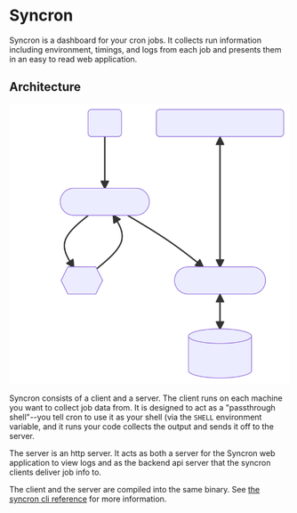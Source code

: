 Syncron
=======

Syncron is a dashboard for your cron jobs. It collects run information
including environment, timings, and logs from each job and presents them in
an easy to read web application.

Architecture
------------

![Architecture Overview](/docs/architecture.svg)

Syncron consists of a client and a server. The client runs on each machine
you want to collect job data from. It is designed to act as a "passthrough
shell"--you tell cron to use it as your shell (via the `SHELL` environment
variable, and it runs your code collects the output and sends it off to the
server.

The server is an http server. It acts as both a server for the Syncron web
application to view logs and as the backend api server that the syncron
clients deliver job info to.

The client and the server are compiled into the same binary. See [the
syncron cli reference](/docs/cli.md) for more information.

